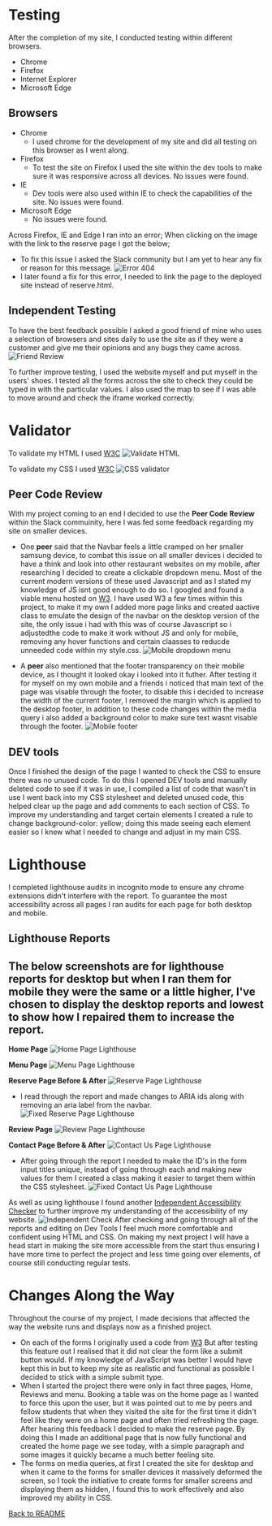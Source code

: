 # Testing 
After the completion of my site, I conducted testing within different browsers.
- Chrome
- Firefox 
- Internet Explorer 
- Microsoft Edge 

## Browsers 
- Chrome 
  - I used chrome for the development of my site and did all testing on this browser as I went along. 
- Firefox 
  - To test the site on Firefox I used the site within the dev tools to make sure it was responsive across all devices. No issues were found.
- IE 
  - Dev tools were also used within IE to check the capabilities of the site. No issues were found.
- Microsoft Edge 
  - No issues were found. 

Across Firefox, IE and Edge I ran into an error; When clicking on the image with the link to the reserve page I got the below; 
- To fix this issue I asked the Slack community but I am yet to hear any fix or reason for this message. 
![Error 404](assets/docs/images/error-display.png) 
- I later found a fix for this error, I needed to link the page to the deployed site instead of reserve.html.  

## Independent Testing 
To have the best feedback possible I asked a good friend of mine who uses a selection of browsers and sites daily to use the site as if they were a customer and give me their opinions and any bugs they came across. 
![Friend Review](assets/docs/images/friend-review.png)

To further improve testing, I used the website myself and put myself in the users' shoes. I tested all the forms across the site to check they could be typed in with the particular values. I also used the map to see if I was able to move around and check the iframe worked correctly. 

# Validator 
To validate my HTML I used [W3C](https://validator.w3.org/) 
![Validate HTML](assets/docs/images/html-validate.png)

To validate my CSS I used [W3C](https://jigsaw.w3.org/css-validator/)
![CSS validator](assets/docs/images/css-validate.png)

## Peer Code Review 
With my project coming to an end I decided to use the **Peer Code Review** within the Slack commuinity, here I was fed some feedback regarding my site on smaller devices. 
- One **peer** said that the Navbar feels a little cramped on her smaller samsung device, to combat this issue on all smaller devices i decided to have a think and look into other restaurant websites on my mobile, after researching I decided to create a clickable dropdown menu. Most of the current modern versions of these used Javascript and as I stated my knowledge of JS isnt good enough to do so. I googled and found a viable menu hosted on [W3](https://www.w3schools.com/howto/howto_js_dropdown.asp). I have used W3 a few times within this project, to make it my own I added more page links and created aactive class to emulate the design of the navbar on the desktop version of the site, the only issue i had with this was of course Javascript so i adjustedthe code to make it work without JS and only for mobile, removing any hover functions and certain claasses to reducde unneeded code within my style.css. 
![Mobile dropdown menu](assets/docs/images/mobile.nav.png)

- A **peer** also mentioned that the footer transparency on their mobile device, as I thought it looked okay i looked into it futher. After testing it for myself on my own mobile and a friends i noticed that main text of the page was visable through the footer, to disable this i decided to increase the width of the current footer, I removed the margin which is applied to the desktop footer, in addition to these code changes within the media query i also added a background color to make sure text wasnt visable through the footer. 
![Mobile footer](assets/docs/imaages/mobile-footer.png)
## DEV tools
Once I finished the design of the page I wanted to check the CSS to ensure there was no unused code. To do this I opened DEV tools and manually deleted code to see if it was in use, I compiled a list of code that wasn't in use I went back into my CSS stylesheet and deleted unused code, this helped clear up the page and add comments to each section of CSS. 
To improve my understanding and target certain elements I created a rule to change background-color: yellow; doing this made seeing each element easier so I knew what I needed to change and adjust in my main CSS. 

# Lighthouse 
I completed lighthouse audits in incognito mode to ensure any chrome extensions didn't interfere with the report.
To guarantee the most accessibility across all pages I ran audits for each page for both desktop and mobile. 

## Lighthouse Reports
The below screenshots are for lighthouse reports for desktop but when I ran them for mobile they were the same or a little higher, I've chosen to display the desktop reports and lowest to show how I repaired them to increase the report. 
--- 

**Home Page**
![Home Page Lighthouse](/assets/docs/images/index.lighthouse.png)

**Menu Page**
![Menu Page Lighthouse](/assets/docs/images/menu.lighthouse.png)

**Reserve Page Before & After**
![Reserve Page Lighthouse](/assets/docs/images/reserve.lighthouse.png)
  - I read through the report and made changes to ARIA ids along with removing an aria label from the navbar. 
![Fixed Reserve Page Lighthouse](/assets/docs/images/fix.reserve.lighthouse.png)

**Review Page** 
![Review Page Lighthouse](/assets/docs/images/reviews.lighthouse.png)

**Contact Page Before & After**
![Contact Us Page Lighthouse](/assets/docs/images/contact.lighthouse.png)
  - After going through the report I needed to make the ID's in the form input titles unique, instead of going through each and making new values for them I created a class making it easier to target them within the CSS stylesheet.
![Fixed Contact Us Page Lighthouse](/assets/docs/images/new.contact.lighthouse.png)

As well as using lighthouse I found another [Independent Accessibility Checker](https://www.siteimprove.com/) to further improve my understanding of the accessibility of my website. 
![Independent Check](assets/docs/images/self-check.png)
After checking and going through all of the reports and editing on Dev Tools I feel much more comfortable and confident using HTML and CSS. On making my next project I will have a head start in making the site more accessible from the start thus ensuring I have more time to perfect the project and less time going over elements, of course still conducting regular tests.

# Changes Along the Way 
Throughout the course of my project, I made decisions that affected the way the website runs and displays now as a finished project. 
- On each of the forms I originally used a code from [W3](https://www.w3schools.com/html/tryit.asp?filename=tryhtml_input_button) But after testing this feature out I realised that it did not clear the form like a submit button would. If my knowledge of JavaScript was better I would have kept this in but to keep my site as realistic and functional as possible I decided to stick with a simple submit type. 
- When I started the project there were only in fact three pages, Home, Reviews and menu. Booking a table was on the home page as I wanted to force this upon the user, but it was pointed out to me by peers and fellow students that when they visited the site for the first time it didn't feel like they were on a home page and often tried refreshing the page. After hearing this feedback I decided to make the reserve page. By doing this I made an additional page that is now fully functional and created the home page we see today, with a simple paragraph and some images it quickly became a much better feeling site. 
- The forms on media queries, at first I created the site for desktop and when it came to the forms for smaller devices it massively deformed the screen, so I took the initiative to create forms for smaller screens and displaying them as hidden, I found this to work effectively and also improved my ability in CSS. 


 [Back to README](/README.md) 





    